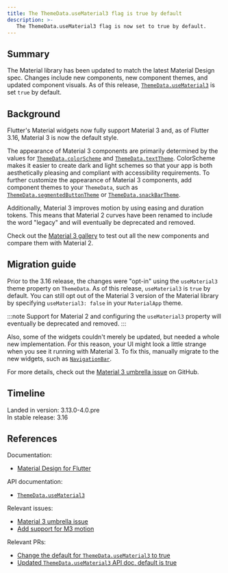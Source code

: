 ```yaml
---
title: The ThemeData.useMaterial3 flag is true by default
description: >-
   The ThemeData.useMaterial3 flag is now set to true by default.
---
```


## Summary

The Material library has been updated to match
the latest Material Design spec.
Changes include new components, new component themes,
and updated component visuals.
As of this release, [`ThemeData.useMaterial3`][] is set `true` by default.

## Background

Flutter's Material widgets now fully support Material 3 and,
as of Flutter 3.16, Material 3 is now the default style.

The appearance of Material 3 components are primarily determined by
the values for [`ThemeData.colorScheme`][] and [`ThemeData.textTheme`][].
ColorScheme makes it easier to create dark and light schemes so that
your app is both aesthetically pleasing and
compliant with accessibility requirements.
To further customize the appearance of Material 3 components,
add component themes to your `ThemeData`,
such as [`ThemeData.segmentedButtonTheme`][] or [`ThemeData.snackBarTheme`][].

Additionally, Material 3 improves motion by using easing and duration tokens.
This means that Material 2 curves have been renamed to include
the word "legacy" and will eventually be deprecated and removed.

Check out the [Material 3 gallery][] to test out
all the new components and compare them with Material 2.

[`ThemeData.colorScheme`]: {{site.api}}/flutter/material/ThemeData/colorScheme.html
[`ThemeData.textTheme`]: {{site.api}}/flutter/material/ThemeData/textTheme.html
[`ThemeData.segmentedButtonTheme`]: {{site.api}}/flutter/material/ThemeData/segmentedButtonTheme.html
[`ThemeData.snackBarTheme`]: {{site.api}}/flutter/material/ThemeData/snackBarTheme.html

## Migration guide

Prior to the 3.16 release, the changes were "opt-in"
using the `useMaterial3` theme property on `ThemeData`.
As of this release, `useMaterial3` is `true` by default.
You can still opt out of the Material 3 version of the Material library by
specifying `useMaterial3: false` in your `MaterialApp` theme.

:::note
Support for Material 2 and configuring the `useMaterial3` property
will eventually be deprecated and removed.
:::

Also, some of the widgets couldn't merely be updated,
but needed a whole new implementation.
For this reason, your UI might look a little strange when
you see it running with Material 3.
To fix this, manually migrate to the new widgets, such as [`NavigationBar`][].

For more details, check out the [Material 3 umbrella issue][] on GitHub.

[`NavigationBar`]: {{site.api}}/flutter/material/NavigationBar-class.html

## Timeline

Landed in version: 3.13.0-4.0.pre<br>
In stable release: 3.16

## References

Documentation:

* [Material Design for Flutter][]

API documentation:

* [`ThemeData.useMaterial3`][]

Relevant issues:

* [Material 3 umbrella issue][]
* [Add support for M3 motion][]

Relevant PRs:

* [Change the default for `ThemeData.useMaterial3` to true][]
* [Updated `ThemeData.useMaterial3` API doc, default is true][]


[Material 3 gallery]: https://github.com/flutter/samples/tree/main/material_3_demo
[Material 3 umbrella issue]: {{site.repo.flutter}}/issues/91605
[Material Design for Flutter]: /ui/design/material
[`ThemeData.useMaterial3`]: {{site.api}}/flutter/material/ThemeData/useMaterial3.html
[Add support for M3 motion]: {{site.repo.flutter}}/issues/129942
[Change the default for `ThemeData.useMaterial3` to true]: {{site.repo.flutter}}/pull/129724
[Updated `ThemeData.useMaterial3` API doc, default is true]: {{site.repo.flutter}}/pull/130764

